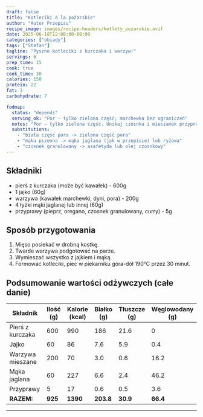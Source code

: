 ```yaml
---
draft: false
title: "Kotleciki a la pożarskie"
author: "Autor Przepisu"
recipe_image: images/recipe-headers/kotlety_pozarskie.avif
date: 2025-06-18T12:00:00-00:00
categories: ["obiady"]
tags: ["Stefan"]
tagline: "Pyszne kotleciki z kurczaka i warzyw!"
servings: 6
prep_time: 15
cook: true
cook_time: 30
calories: 150
protein: 22
fat: 3
carbohydrate: 7

fodmap:
  status: "depends"
  serving_ok: "Por - tylko zielona część; marchewka bez ograniczeń"
  notes: "Por – tylko zielona część. Unikaj czosnku i mieszanek przypraw z cebulą/czosnkiem."
  substitutions:
    - "biała część pora -> zielona część pora"
    - "mąka pszenna -> mąka jaglana (jak w przepisie) lub ryżowa"
    - "czosnek granulowany -> asafetyda lub olej czosnkowy"
---
```


## Składniki

- pierś z kurczaka (może być kawałek) - 600g
- 1 jajko (60g)
- warzywa (kawałek marchewki, dyni, pora) - 200g
- 4 łyżki mąki jaglanej lub innej (60g)
- przyprawy (pieprz, oregano, czosnek granulowany, curry) - 5g

## Sposób przygotowania

1. Mięso posiekać w drobną kostkę.
2. Twarde warzywa podgotować na parze.
3. Wymieszać wszystko z jajkiem i mąką.
4. Formować kotleciki, piec w piekarniku góra-dół 190°C przez 30 minut.

## Podsumowanie wartości odżywczych (całe danie)

| Składnik         | Ilość (g) | Kalorie (kcal) | Białko (g) | Tłuszcze (g) | Węglowodany (g) |
|------------------|-----------|---------------|------------|--------------|-----------------|
| Pierś z kurczaka | 600       | 990           | 186        | 21.6         | 0               |
| Jajko            | 60        | 86            | 7.6        | 5.9          | 0.4             |
| Warzywa mieszane | 200       | 70            | 3.0        | 0.6          | 16.2            |
| Mąka jaglana     | 60        | 227           | 6.6        | 2.4          | 46.2            |
| Przyprawy        | 5         | 17            | 0.6        | 0.5          | 3.6             |
| **RAZEM:**       | **925**   | **1390**      | **203.8**  | **30.9**     | **66.4**        |

---